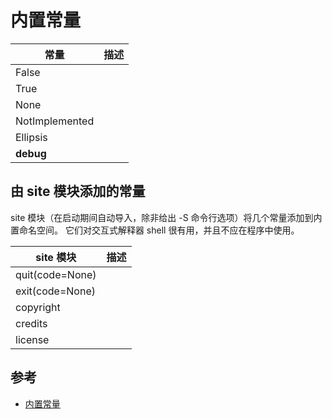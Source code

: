 # 内置常量

| 常量           | 描述 |
| -------------- | ---- |
| False          |      |
| True           |      |
| None           |      |
| NotImplemented |      |
| Ellipsis       |      |
| __debug__      |      |

## 由 site 模块添加的常量

site 模块（在启动期间自动导入，除非给出 -S 命令行选项）将几个常量添加到内置命名空间。 它们对交互式解释器 shell 很有用，并且不应在程序中使用。

| site 模块       | 描述 |
| --------------- | ---- |
| quit(code=None) |      |
| exit(code=None) |      |
| copyright       |      |
| credits         |      |
| license         |      |

## 参考

* [内置常量](https://docs.python.org/zh-cn/3/library/constants.html)